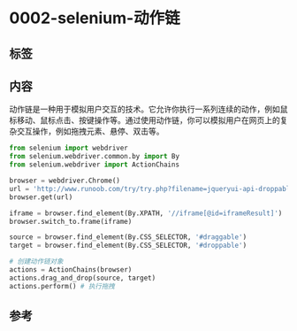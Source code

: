 # 0002-selenium-动作链

## 标签

## 内容

动作链是一种用于模拟用户交互的技术。它允许你执行一系列连续的动作，例如鼠标移动、鼠标点击、按键操作等。通过使用动作链，你可以模拟用户在网页上的复杂交互操作，例如拖拽元素、悬停、双击等。

```python {.line-numbers}
from selenium import webdriver
from selenium.webdriver.common.by import By
from selenium.webdriver import ActionChains

browser = webdriver.Chrome()
url = 'http://www.runoob.com/try/try.php?filename=jqueryui-api-droppable'
browser.get(url)

iframe = browser.find_element(By.XPATH, '//iframe[@id=iframeResult]')
browser.switch_to.frame(iframe)

source = browser.find_element(By.CSS_SELECTOR, '#draggable')
target = browser.find_element(By.CSS_SELECTOR, '#droppable')

# 创建动作链对象
actions = ActionChains(browser)
actions.drag_and_drop(source, target)
actions.perform() # 执行拖拽
```

## 参考
